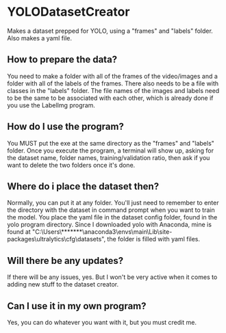 # YOLODatasetCreator
Makes a dataset prepped for YOLO, using a "frames" and "labels" folder. Also makes a yaml file.



## How to prepare the data?
You need to make a folder with all of the frames of the video/images and a folder with all of the labels of the frames.
There also needs to be a file with classes in the "labels" folder.
The file names of the images and labels need to be the same to be associated with each other, which is already done if you use the LabelImg program.

## How do I use the program?
You MUST put the exe at the same directory as the "frames" and "labels" folder.
Once you execute the program, a terminal will show up, asking for the dataset name, folder names, training/validation ratio, then ask if you want to delete the two folders once it's done.

## Where do i place the dataset then?
Normally, you can put it at any folder. You'll just need to remember to enter the directory with the dataset in command prompt when you want to train the model.
You place the yaml file in the dataset config folder, found in the yolo program directory. Since I downloaded yolo with Anaconda, mine is found at "C:\Users\\*******\anaconda3\envs\main\Lib\site-packages\ultralytics\cfg\datasets", the folder is filled with yaml files.

## Will there be any updates?
If there will be any issues, yes. But I won't be very active when it comes to adding new stuff to the dataset creator.

## Can I use it in my own program?
Yes, you can do whatever you want with it, but you must credit me.
